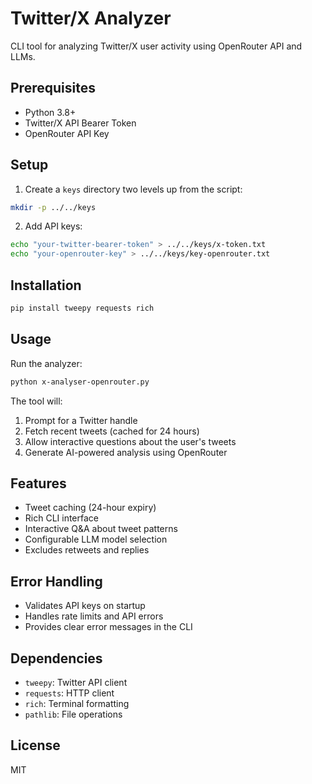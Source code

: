 # Twitter/X Analyzer

CLI tool for analyzing Twitter/X user activity using OpenRouter API and LLMs.

## Prerequisites

- Python 3.8+
- Twitter/X API Bearer Token
- OpenRouter API Key

## Setup

1. Create a `keys` directory two levels up from the script:
```bash
mkdir -p ../../keys
```

2. Add API keys:
```bash
echo "your-twitter-bearer-token" > ../../keys/x-token.txt
echo "your-openrouter-key" > ../../keys/key-openrouter.txt
```

## Installation

```bash
pip install tweepy requests rich
```

## Usage

Run the analyzer:
```bash
python x-analyser-openrouter.py
```

The tool will:
1. Prompt for a Twitter handle
2. Fetch recent tweets (cached for 24 hours)
3. Allow interactive questions about the user's tweets
4. Generate AI-powered analysis using OpenRouter

## Features

- Tweet caching (24-hour expiry)
- Rich CLI interface
- Interactive Q&A about tweet patterns
- Configurable LLM model selection
- Excludes retweets and replies

## Error Handling

- Validates API keys on startup
- Handles rate limits and API errors
- Provides clear error messages in the CLI

## Dependencies

- `tweepy`: Twitter API client
- `requests`: HTTP client
- `rich`: Terminal formatting
- `pathlib`: File operations

## License

MIT
